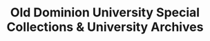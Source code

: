 ---
layout: repo
title: "Old Dominion University Special Collections & University Archives"
id: 16254
permalink: repos/16254/
---